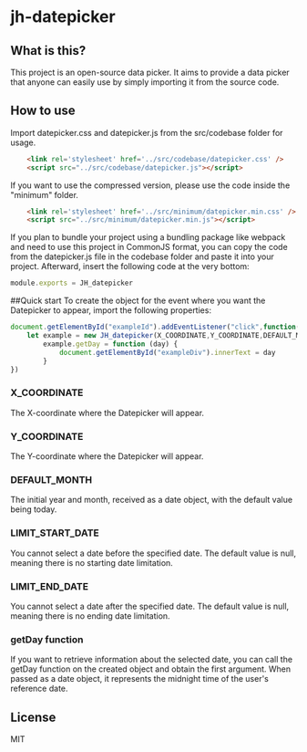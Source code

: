 # jh-datepicker

## What is this?
This project is an open-source data picker. It aims to provide a data picker that anyone can easily use by simply importing it from the source code.

## How to use

Import datepicker.css and datepicker.js from the src/codebase folder for usage.
```html
    <link rel='stylesheet' href='../src/codebase/datepicker.css' />
    <script src="../src/codebase/datepicker.js"></script>
```

If you want to use the compressed version, please use the code inside the "minimum" folder.
```html
    <link rel='stylesheet' href='../src/minimum/datepicker.min.css' />
    <script src="../src/minimum/datepicker.min.js"></script>
```


If you plan to bundle your project using a bundling package like webpack and need to use this project in CommonJS format, you can copy the code from the datepicker.js file in the codebase folder and paste it into your project. Afterward, insert the following code at the very bottom:
```javascript
module.exports = JH_datepicker
```

##Quick start
To create the object for the event where you want the Datepicker to appear, import the following properties:
```javascript
document.getElementById("exampleId").addEventListener("click",function(event){
	let example = new JH_datepicker(X_COORDINATE,Y_COORDINATE,DEFAULT_MONTH,LIMIT_START_DATE,LIMIT_END_DATE)
        example.getDay = function (day) {
            document.getElementById("exampleDiv").innerText = day
        }
})
```
### X_COORDINATE
The X-coordinate where the Datepicker will appear.   
### Y_COORDINATE
The Y-coordinate where the Datepicker will appear.   
### DEFAULT_MONTH
The initial year and month, received as a date object, with the default value being today.   
### LIMIT_START_DATE
You cannot select a date before the specified date. The default value is null, meaning there is no starting date limitation.   
### LIMIT_END_DATE
You cannot select a date after the specified date. The default value is null, meaning there is no ending date limitation.   


### getDay function
If you want to retrieve information about the selected date, you can call the getDay function on the created object and obtain the first argument. When passed as a date object, it represents the midnight time of the user's reference date.


## License

MIT
